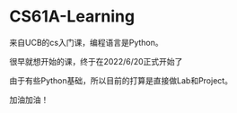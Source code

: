# CS61A-Learning
来自UCB的cs入门课，编程语言是Python。

很早就想开始的课，终于在2022/6/20正式开始了

由于有些Python基础，所以目前的打算是直接做Lab和Project。

加油加油！
